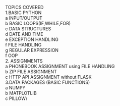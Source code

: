 TOPICS COVERED\
1.BASIC PYTHON\
    a INPUT/OUTPUT\
    b BASIC LOOPS(IF,WHILE,FOR)\
    c DATA STRUCTURES\
    d DATE AND TIME\
    e EXCEPTION HANDLING\
    f FILE HANDLING\
    g REGULAR EXPRESSION\
    f OOP\
2. ASSIGNMENTS\
    a PHONEBOOK ASSIGNMENT using FILE HANDLING\
    b ZIP FILE ASSIGNMENT\
    c HTTP API ASSIGNMENT without FLASK\
3.DATA PACKAGES (BASIC FUNCTIONS)\
    a NUMPY \
    b MATPLOTLIB\
    c PILLOW\
